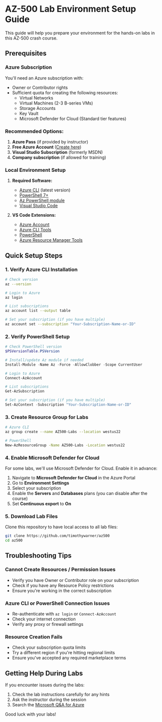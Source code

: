 # AZ-500 Lab Environment Setup Guide

This guide will help you prepare your environment for the hands-on labs in this AZ-500 crash course.

## Prerequisites

### Azure Subscription

You'll need an Azure subscription with:
- Owner or Contributor rights
- Sufficient quota for creating the following resources:
  - Virtual Networks
  - Virtual Machines (2-3 B-series VMs)
  - Storage Accounts
  - Key Vault
  - Microsoft Defender for Cloud (Standard tier features)

### Recommended Options:
1. **Azure Pass** (if provided by instructor)
2. **Free Azure Account** ([Create here](https://azure.microsoft.com/en-us/free/))
3. **Visual Studio Subscription** (formerly MSDN)
4. **Company subscription** (if allowed for training)

### Local Environment Setup

1. **Required Software:**
   - [Azure CLI](https://docs.microsoft.com/en-us/cli/azure/install-azure-cli) (latest version)
   - [PowerShell 7+](https://github.com/PowerShell/PowerShell#get-powershell)
   - [Az PowerShell module](https://docs.microsoft.com/en-us/powershell/azure/install-az-ps)
   - [Visual Studio Code](https://code.visualstudio.com/download)
   
2. **VS Code Extensions:**
   - [Azure Account](https://marketplace.visualstudio.com/items?itemName=ms-vscode.azure-account)
   - [Azure CLI Tools](https://marketplace.visualstudio.com/items?itemName=ms-vscode.azure-cli)
   - [PowerShell](https://marketplace.visualstudio.com/items?itemName=ms-vscode.PowerShell)
   - [Azure Resource Manager Tools](https://marketplace.visualstudio.com/items?itemName=msazurermtools.azurerm-vscode-tools)

## Quick Setup Steps

### 1. Verify Azure CLI Installation

```bash
# Check version
az --version

# Login to Azure
az login

# List subscriptions
az account list --output table

# Set your subscription (if you have multiple)
az account set --subscription "Your-Subscription-Name-or-ID"
```

### 2. Verify PowerShell Setup

```powershell
# Check PowerShell version
$PSVersionTable.PSVersion

# Install/update Az module if needed
Install-Module -Name Az -Force -AllowClobber -Scope CurrentUser

# Login to Azure
Connect-AzAccount

# List subscriptions
Get-AzSubscription

# Set your subscription (if you have multiple)
Set-AzContext -Subscription "Your-Subscription-Name-or-ID"
```

### 3. Create Resource Group for Labs

```bash
# Azure CLI
az group create --name AZ500-Labs --location westus22

# PowerShell
New-AzResourceGroup -Name AZ500-Labs -Location westus22
```

### 4. Enable Microsoft Defender for Cloud

For some labs, we'll use Microsoft Defender for Cloud. Enable it in advance:

1. Navigate to **Microsoft Defender for Cloud** in the Azure Portal
2. Go to **Environment Settings**
3. Select your subscription
4. Enable the **Servers** and **Databases** plans (you can disable after the course)
5. Set **Continuous export** to **On**

### 5. Download Lab Files

Clone this repository to have local access to all lab files:

```bash
git clone https://github.com/timothywarner/az500
cd az500
```

## Troubleshooting Tips

### Cannot Create Resources / Permission Issues
- Verify you have Owner or Contributor role on your subscription
- Check if you have any Resource Policy restrictions
- Ensure you're working in the correct subscription

### Azure CLI or PowerShell Connection Issues
- Re-authenticate with `az login` or `Connect-AzAccount`
- Check your internet connection
- Verify any proxy or firewall settings

### Resource Creation Fails
- Check your subscription quota limits
- Try a different region if you're hitting regional limits
- Ensure you've accepted any required marketplace terms

## Getting Help During Labs

If you encounter issues during the labs:
1. Check the lab instructions carefully for any hints
2. Ask the instructor during the session
3. Search the [Microsoft Q&A for Azure](https://docs.microsoft.com/en-us/answers/products/azure?product=all)

Good luck with your labs! 